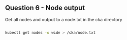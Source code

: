 ## Question 6 - Node output

Get all nodes and output to a node.txt in the cka directory

```sh

kubectl get nodes -o wide > /cka/node.txt

```